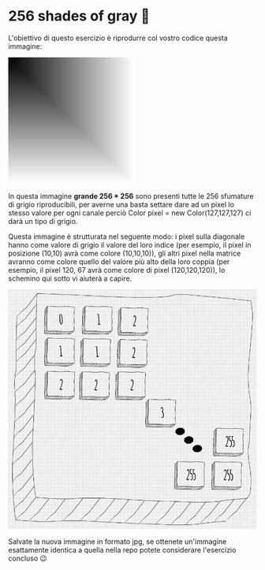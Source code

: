 # 256 shades of gray :kick_scooter:

L'obiettivo di questo esercizio è riprodurre col vostro codice questa immagine:

![shades](shades.jpg)


In questa immagine **grande 256 * 256** sono presenti tutte le 256 sfumature di grigio riproducibili, per averne una basta settare dare ad un pixel lo stesso valore per ogni canale perciò Color pixel = new Color(127,127,127) ci darà un tipo di grigio.

Questa immagine è strutturata nel seguente modo: i pixel sulla diagonale hanno come valore di grigio il valore del loro indice (per esempio, il pixel in posizione (10,10) avrà come colore (10,10,10)), gli altri pixel nella matrice avranno come colore quello del valore più alto della loro coppia (per esempio, il pixel 120, 67 avrà come colore di pixel (120,120,120)), lo schemino qui sotto vi aiuterà a capire.

![esempio](matriceNeriBianchi.png)

Salvate la nuova immagine in formato jpg, se ottenete un'immagine esattamente identica a quella nella repo potete considerare l'esercizio concluso :wink: